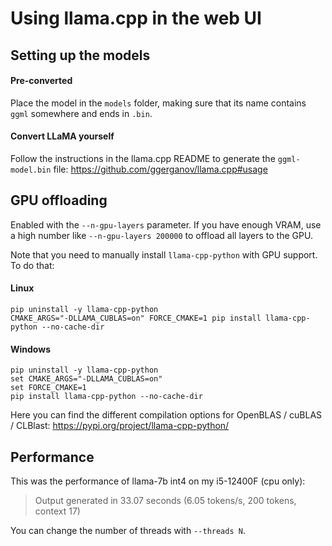 # Using llama.cpp in the web UI

## Setting up the models

#### Pre-converted

Place the model in the `models` folder, making sure that its name contains `ggml` somewhere and ends in `.bin`.

#### Convert LLaMA yourself

Follow the instructions in the llama.cpp README to generate the `ggml-model.bin` file: https://github.com/ggerganov/llama.cpp#usage

## GPU offloading

Enabled with the `--n-gpu-layers` parameter. If you have enough VRAM, use a high number like `--n-gpu-layers 200000` to offload all layers to the GPU.

Note that you need to manually install `llama-cpp-python` with GPU support. To do that:

#### Linux

```
pip uninstall -y llama-cpp-python
CMAKE_ARGS="-DLLAMA_CUBLAS=on" FORCE_CMAKE=1 pip install llama-cpp-python --no-cache-dir
```

#### Windows

```
pip uninstall -y llama-cpp-python
set CMAKE_ARGS="-DLLAMA_CUBLAS=on"
set FORCE_CMAKE=1
pip install llama-cpp-python --no-cache-dir
```

Here you can find the different compilation options for OpenBLAS / cuBLAS / CLBlast: https://pypi.org/project/llama-cpp-python/

## Performance

This was the performance of llama-7b int4 on my i5-12400F (cpu only):

> Output generated in 33.07 seconds (6.05 tokens/s, 200 tokens, context 17)

You can change the number of threads with `--threads N`.
